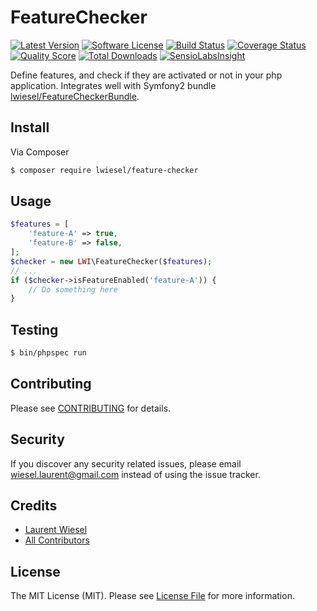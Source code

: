 # FeatureChecker

[![Latest Version](https://img.shields.io/github/release/lwiesel/FeatureChecker.svg?style=flat-square)](https://github.com/lwiesel/FeatureChecker/releases)
[![Software License](https://img.shields.io/badge/license-MIT-brightgreen.svg?style=flat-square)](LICENSE.md)
[![Build Status](https://img.shields.io/travis/lwiesel/FeatureChecker/master.svg?style=flat-square)](https://travis-ci.org/lwiesel/FeatureChecker)
[![Coverage Status](https://img.shields.io/scrutinizer/coverage/g/lwiesel/FeatureChecker.svg?style=flat-square)](https://scrutinizer-ci.com/g/lwiesel/FeatureChecker/code-structure)
[![Quality Score](https://img.shields.io/scrutinizer/g/lwiesel/FeatureChecker.svg?style=flat-square)](https://scrutinizer-ci.com/g/lwiesel/FeatureChecker)
[![Total Downloads](https://img.shields.io/packagist/dt/lwiesel/feature-checker.svg?style=flat-square)](https://packagist.org/packages/lwiesel/feature-checker)
[![SensioLabsInsight](https://insight.sensiolabs.com/projects/cdfe22bc-1889-43a2-a416-3a06e2f6f2d3/big.png)](https://insight.sensiolabs.com/projects/cdfe22bc-1889-43a2-a416-3a06e2f6f2d3)

Define features, and check if they are activated or not in your php application.
Integrates well with Symfony2 bundle [lwiesel/FeatureCheckerBundle](https://github.com/lwiesel/FeatureCheckerBundle).

## Install

Via Composer

``` bash
$ composer require lwiesel/feature-checker
```

## Usage

``` php
$features = [
    'feature-A' => true,
    'feature-B' => false,
];
$checker = new LWI\FeatureChecker($features);
// ...
if ($checker->isFeatureEnabled('feature-A')) {
    // Do something here
}
```

## Testing

``` bash
$ bin/phpspec run
```

## Contributing

Please see [CONTRIBUTING](CONTRIBUTING.md) for details.

## Security

If you discover any security related issues, please email [wiesel.laurent@gmail.com](wiesel.laurent@gmail.com) instead of using the issue tracker.

## Credits

- [Laurent Wiesel](https://github.com/lwiesel)
- [All Contributors](../../contributors)

## License

The MIT License (MIT). Please see [License File](LICENSE.md) for more information.
